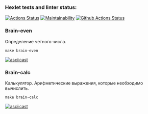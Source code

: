 ### Hexlet tests and linter status:
[![Actions Status](https://github.com/konratnox/php-project-lvl1/workflows/hexlet-check/badge.svg)](https://github.com/konratnox/php-project-lvl1/actions)
[![Maintainability](https://api.codeclimate.com/v1/badges/7a48e173474a1e6a1317/maintainability)](https://codeclimate.com/github/konratnox/php-project-lvl1/maintainability)
[![Github Actions Status](https://github.com/konratnox/php-project-lvl1/workflows/CI/badge.svg)](https://github.com/konratnox/php-project-lvl1/actions)

### Brain-even
Определение четного числа.

`make brain-even`

[![asciicast](https://asciinema.org/a/399204.svg)](https://asciinema.org/a/399204)

### Brain-calc
Калькулятор. Арифметические выражения, которые необходимо вычислить.

`make brain-calc`

[![asciicast](https://asciinema.org/a/5LvlazEpFkGa59kKRGmK21Jx9.svg)](https://asciinema.org/a/5LvlazEpFkGa59kKRGmK21Jx9)